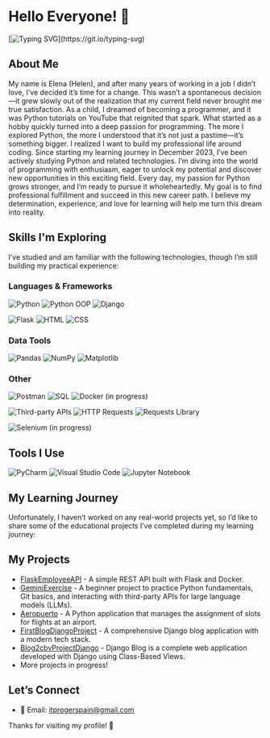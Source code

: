 # Hello Everyone! 👋

[![Typing SVG](https://readme-typing-svg.demolab.com/?lines=I+love+Python;I+am+a+beginner+Python+developer.)](https://git.io/typing-svg)

## About Me
My name is Elena (Helen), and after many years of working in a job I didn’t love, I’ve decided it’s time for a change. This wasn’t a spontaneous decision—it grew slowly out of the realization that my current field never brought me true satisfaction.
As a child, I dreamed of becoming a programmer, and it was Python tutorials on YouTube that reignited that spark. What started as a hobby quickly turned into a deep passion for programming. The more I explored Python, the more I understood that it’s not just a pastime—it’s something bigger. I realized I want to build my professional life around coding.
Since starting my learning journey in December 2023, I’ve been actively studying Python and related technologies. I’m diving into the world of programming with enthusiasm, eager to unlock my potential and discover new opportunities in this exciting field.
Every day, my passion for Python grows stronger, and I’m ready to pursue it wholeheartedly. My goal is to find professional fulfillment and succeed in this new career path. I believe my determination, experience, and love for learning will help me turn this dream into reality.

## Skills I'm Exploring
I’ve studied and am familiar with the following technologies, though I’m still building my practical experience:

### Languages & Frameworks
![Python](https://img.shields.io/badge/-Python-3776AB?style=flat&logo=python&logoColor=white) ![Python OOP](https://img.shields.io/badge/-Python_OOP-3776AB?style=flat&logo=python&logoColor=white) ![Django](https://img.shields.io/badge/-Django-092E20?style=flat&logo=django&logoColor=white) 

![Flask](https://img.shields.io/badge/-Flask-000000?style=flat&logo=flask&logoColor=white) ![HTML](https://img.shields.io/badge/-HTML-E34F26?style=flat&logo=html5&logoColor=white) ![CSS](https://img.shields.io/badge/-CSS-1572B6?style=flat&logo=css3&logoColor=white)

### Data Tools
![Pandas](https://img.shields.io/badge/-Pandas-150458?style=flat&logo=pandas&logoColor=white) ![NumPy](https://img.shields.io/badge/-NumPy-013243?style=flat&logo=numpy&logoColor=white) ![Matplotlib](https://img.shields.io/badge/-Matplotlib-11557C?style=flat&logo=matplotlib&logoColor=white)

### Other
![Postman](https://img.shields.io/badge/-Postman-FF6C37?style=flat&logo=postman&logoColor=white) ![SQL](https://img.shields.io/badge/-SQL%20-4479A1?style=flat&logo=postgresql&logoColor=white) ![Docker (in progress)](https://img.shields.io/badge/-Docker%20(in_progress)-2496ED?style=flat&logo=docker&logoColor=white) 

![Third-party APIs](https://img.shields.io/badge/-Third_party_APIs-6E40C9?style=flat&logo=apiblueprint&logoColor=white) ![HTTP Requests](https://img.shields.io/badge/-HTTP_Requests-EA580C?style=flat&logo=httpie&logoColor=white) ![Requests Library](https://img.shields.io/badge/-Requests-FF5733?style=flat&logo=python&logoColor=white)

![Selenium (in progress)](https://img.shields.io/badge/Selenium%20(in_progress)-43B02A?style=flat&logo=selenium&logoColor=white)

  
## Tools I Use
![PyCharm](https://img.shields.io/badge/-PyCharm-000000?style=flat&logo=pycharm&logoColor=white) ![Visual Studio Code](https://img.shields.io/badge/-Visual_Studio_Code-007ACC?style=flat&logo=visual-studio-code&logoColor=white) ![Jupyter Notebook](https://img.shields.io/badge/-Jupyter_Notebook-F37626?style=flat&logo=jupyter&logoColor=white)

## My Learning Journey
Unfortunately, I haven’t worked on any real-world projects yet, so I’d like to share some of the educational projects I’ve completed during my learning journey:

## My Projects
- [FlaskEmployeeAPI](https://github.com/itprogerspain/FlaskEmployeeAPI) - A simple REST API built with Flask and Docker.  
- [GeminiExercise](https://github.com/itprogerspain/GeminiExercise) - A beginner project to practice Python fundamentals, Git basics, and interacting with third-party APIs for large language models (LLMs).  
- [Aeropuerto](https://github.com/itprogerspain/Aeropuerto) - A Python application that manages the assignment of slots for flights at an airport.
- [FirstBlogDjangoProject](https://github.com/itprogerspain/FirstBlogDjangoProject) - A comprehensive Django blog application with a modern tech stack.
- [Blog2cbvProjectDjango](https://github.com/itprogerspain/Blog2cbvProjectDjango) - Django Blog is a complete web application developed with Django using Class-Based Views.
- More projects in progress!

## Let’s Connect
- 📧 Email: itprogerspain@gmail.com

Thanks for visiting my profile! 🚀


